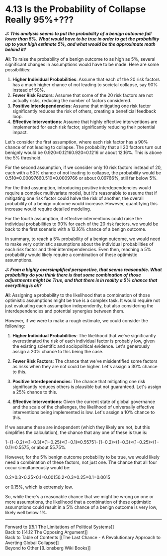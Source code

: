 # 4.13 Is the Probability of Collapse Really 95%+???

**J: *This analysis seems to put the probability of a benign outcome fall lower than 5%. What would have to be true in order to get the probability up to your high estimate 5%, and what would be the approximate math behind it?***

**AI**: To raise the probability of a benign outcome to as high as 5%, several significant changes in assumptions would have to be made. Here are some possibilities:

1. **Higher Individual Probabilities**: Assume that each of the 20 risk factors has a much higher chance of not leading to societal collapse, say 90% instead of 50%.
2. **Fewer Risk Factors**: Assume that some of the 20 risk factors are not actually risks, reducing the number of factors considered.
3. **Positive Interdependencies**: Assume that mitigating one risk factor significantly reduces the risk of others, creating a beneficial feedback loop.
4. **Effective Interventions**: Assume that highly effective interventions are implemented for each risk factor, significantly reducing their potential impact.

Let's consider the first assumption, where each risk factor has a 90% chance of not leading to collapse. The probability that all 20 factors turn out benignly would be 0.920≈0.12160.920≈0.1216 or about 12.16%. This is above the 5% threshold.

For the second assumption, if we consider only 10 risk factors instead of 20, each with a 50% chance of not leading to collapse, the probability would be 0.510≈0.00097660.510≈0.0009766 or about 0.09766%, still far below 5%.

For the third assumption, introducing positive interdependencies would require a complex multivariate model, but it's reasonable to assume that if mitigating one risk factor could halve the risk of another, the overall probability of a benign outcome would increase. However, quantifying this increase would require detailed modeling.

For the fourth assumption, if effective interventions could raise the individual probabilities to 90% for each of the 20 risk factors, we would be back to the first scenario with a 12.16% chance of a benign outcome.

In summary, to reach a 5% probability of a benign outcome, we would need to make very optimistic assumptions about the individual probabilities of each risk factor and their interdependencies. Even then, reaching a 5% probability would likely require a combination of these optimistic assumptions.

**J: *From a highly oversimplified perspective, that seems reasonable. What probability do you think there is that some combination of those adjustments might be True, and that there is in reality a 5% chance that everything is ok?***

**AI**: Assigning a probability to the likelihood that a combination of those optimistic assumptions might be true is a complex task. It would require not just evaluating each assumption independently, but also considering the interdependencies and potential synergies between them.

However, if we were to make a rough estimate, we could consider the following:

1. **Higher Individual Probabilities**: The likelihood that we've significantly overestimated the risk of each individual factor is probably low, given the existing scientific and sociopolitical evidence. Let's generously assign a 20% chance to this being the case.
    
2. **Fewer Risk Factors**: The chance that we've misidentified some factors as risks when they are not could be higher. Let's assign a 30% chance to this.
    
3. **Positive Interdependencies**: The chance that mitigating one risk significantly reduces others is plausible but not guaranteed. Let's assign a 25% chance to this.
    
4. **Effective Interventions**: Given the current state of global governance and the scale of the challenges, the likelihood of universally effective interventions being implemented is low. Let's assign a 10% chance to this.
    

If we assume these are independent (which they likely are not, but this simplifies the calculation), the chance that any one of these is true is:

1−(1−0.2)×(1−0.3)×(1−0.25)×(1−0.1)≈0.55751−(1−0.2)×(1−0.3)×(1−0.25)×(1−0.1)≈0.5575, or about 55.75%.

However, for the 5% benign outcome probability to be true, we would likely need a combination of these factors, not just one. The chance that all four occur simultaneously would be:

0.2×0.3×0.25×0.1=0.00150.2×0.3×0.25×0.1=0.0015

or 0.15%, which is extremely low.

So, while there's a reasonable chance that we might be wrong on one or more assumptions, the likelihood that a combination of these optimistic assumptions could result in a 5% chance of a benign outcome is very low, likely well below 1%.

____

Forward to [[5.1 The Limitations of Political Systems]]  
Back to [[4.12 The Opposing Argument]]  
Back to Table of Contents [[The Last Chance - A Revolutionary Approach to Averting Global Collapse]]  
Beyond to Other [[Lionsberg Wiki Books]]   